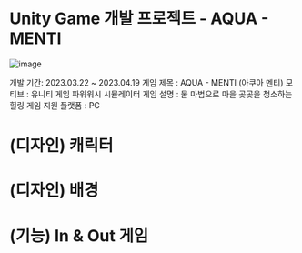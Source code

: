 # Unity Game 개발 프로젝트 - AQUA - MENTI
![image](https://user-images.githubusercontent.com/100888879/232937843-4fe326fd-7d98-4f1e-a3b9-870983b112d3.png)

개발 기간: 2023.03.22 ~ 2023.04.19
게임 제목 : AQUA - MENTI (아쿠아 멘티)
모티브 : 유니티 게임 파워워시 시뮬레이터
게임 설명 : 물 마법으로 마을 곳곳을 청소하는 힐링 게임
지원 플랫폼 : PC

# (디자인) 캐릭터


# (디자인) 배경

# (기능) In & Out 게임
